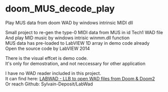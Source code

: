 # doom_MUS_decode_play
Play MUS data from doom WAD by windows intrinsic MIDI dll

Small project to re-gen the type-0 MIDI data from MUS in id Tech1 WAD file  
And play MID music by windows intrisic winmm.dll function  
MUS data has pre-loaded to LabVIEW 1D array in demo code already  
Open the source code by LabVIEW 2014  

There is the visual effcet is demo code.  
It's only for demostration, and not neccessary for other application  

I have no WAD reader included in this project.  
It can find here: [LABWAD - LLB to open WAD files from Doom & Doom2](https://forums.ni.com/t5/Example-Code/LABWAD-LLB-to-open-WAD-files-from-Doom-amp-Doom2/ta-p/3994533)  
Or reach Github: Sylvain-Deposit/LabWad  

